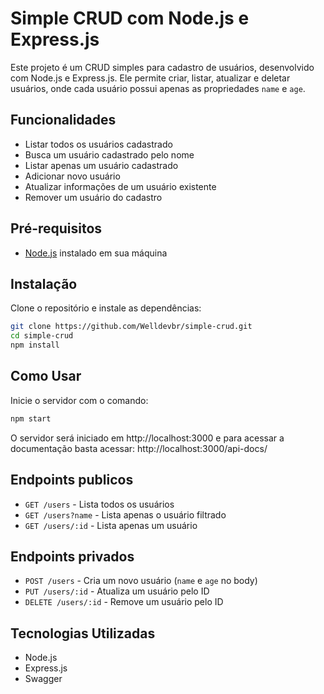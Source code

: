# Simple CRUD com Node.js e Express.js

Este projeto é um CRUD simples para cadastro de usuários, desenvolvido com Node.js e Express.js. Ele permite criar, listar, atualizar e deletar usuários, onde cada usuário possui apenas as propriedades `name` e `age`.

## Funcionalidades

- Listar todos os usuários  cadastrado
- Busca um usuário cadastrado pelo nome
- Listar apenas um usuário cadastrado
- Adicionar novo usuário
- Atualizar informações de um usuário existente
- Remover um usuário do cadastro

## Pré-requisitos

- [Node.js](https://nodejs.org/) instalado em sua máquina

## Instalação

Clone o repositório e instale as dependências:

```bash
git clone https://github.com/Welldevbr/simple-crud.git
cd simple-crud
npm install
```

## Como Usar

Inicie o servidor com o comando:

```bash
npm start
```

O servidor será iniciado em http://localhost:3000 
e para acessar a documentação basta acessar: http://localhost:3000/api-docs/

## Endpoints publicos

- `GET /users` - Lista todos os usuários
- `GET /users?name` - Lista apenas o usuário filtrado
- `GET /users/:id` - Lista apenas um usuário

## Endpoints privados

- `POST /users` - Cria um novo usuário (`name` e `age` no body)
- `PUT /users/:id` - Atualiza um usuário pelo ID
- `DELETE /users/:id` - Remove um usuário pelo ID

## Tecnologias Utilizadas

- Node.js
- Express.js
- Swagger
